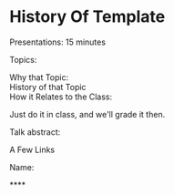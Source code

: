 # History Of Template

Presentations: 15 minutes   


Topics: 

Why that Topic:  
History of that Topic  
How it Relates to the Class: 

Just do it in class, and we'll grade it then. 

Talk abstract: 

A Few Links

Name: 

\*\*\*\*



